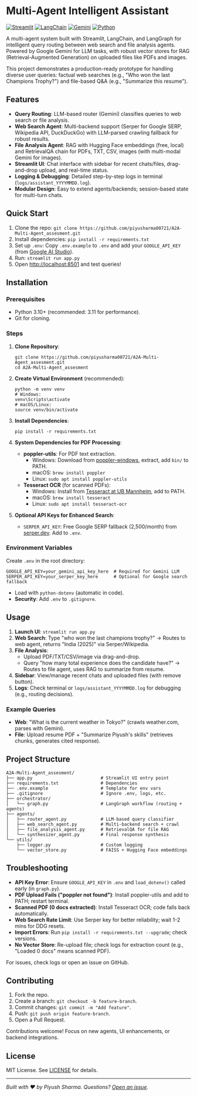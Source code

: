 # Multi-Agent Intelligent Assistant

[![Streamlit](https://img.shields.io/badge/Streamlit-FF6B35?logo=streamlit&logoColor=white)](https://streamlit.io/) [![LangChain](https://img.shields.io/badge/LangChain-8E44AD?logo=langchain&logoColor=white)](https://langchain.com/) [![Gemini](https://img.shields.io/badge/Gemini-4285F4?logo=google&logoColor=white)](https://ai.google.dev/) [![Python](https://img.shields.io/badge/Python-3776AB?logo=python&logoColor=white)](https://python.org/)

A multi-agent system built with Streamlit, LangChain, and LangGraph for intelligent query routing between web search and file analysis agents. Powered by Google Gemini for LLM tasks, with robust vector stores for RAG (Retrieval-Augmented Generation) on uploaded files like PDFs and images.

This project demonstrates a production-ready prototype for handling diverse user queries: factual web searches (e.g., "Who won the last Champions Trophy?") and file-based Q&A (e.g., "Summarize this resume").

## Features
- **Query Routing**: LLM-based router (Gemini) classifies queries to web search or file analysis.
- **Web Search Agent**: Multi-backend support (Serper for Google SERP, Wikipedia API, DuckDuckGo) with LLM-parsed crawling fallback for robust results.
- **File Analysis Agent**: RAG with Hugging Face embeddings (free, local) and RetrievalQA chain for PDFs, TXT, CSV, images (with multi-modal Gemini for images).
- **Streamlit UI**: Chat interface with sidebar for recent chats/files, drag-and-drop upload, and real-time status.
- **Logging & Debugging**: Detailed step-by-step logs in terminal (`logs/assistant_YYYYMMDD.log`).
- **Modular Design**: Easy to extend agents/backends; session-based state for multi-turn chats.

## Quick Start
1. Clone the repo: `git clone https://github.com/piyusharma00721/A2A-Multi-Agent_assesment.git`
2. Install dependencies: `pip install -r requirements.txt`
3. Set up `.env`: Copy `.env.example` to `.env` and add your `GOOGLE_API_KEY` (from [Google AI Studio](https://aistudio.google.com/app/apikey)).
4. Run: `streamlit run app.py`
5. Open [http://localhost:8501](http://localhost:8501) and test queries!

## Installation
### Prerequisites
- Python 3.10+ (recommended: 3.11 for performance).
- Git for cloning.

### Steps
1. **Clone Repository**:
   ```
   git clone https://github.com/piyusharma00721/A2A-Multi-Agent_assesment.git
   cd A2A-Multi-Agent_assesment
   ```

2. **Create Virtual Environment** (recommended):
   ```
   python -m venv venv
   # Windows:
   venv\Scripts\activate
   # macOS/Linux:
   source venv/bin/activate
   ```

3. **Install Dependencies**:
   ```
   pip install -r requirements.txt
   ```

4. **System Dependencies for PDF Processing**:
   - **poppler-utils**: For PDF text extraction.
     - Windows: Download from [poppler-windows](https://github.com/oschwartz10612/poppler-windows/releases), extract, add `bin/` to PATH.
     - macOS: `brew install poppler`
     - Linux: `sudo apt install poppler-utils`
   - **Tesseract OCR** (for scanned PDFs): 
     - Windows: Install from [Tesseract at UB Mannheim](https://github.com/UB-Mannheim/tesseract/wiki), add to PATH.
     - macOS: `brew install tesseract`
     - Linux: `sudo apt install tesseract-ocr`

5. **Optional API Keys for Enhanced Search**:
   - `SERPER_API_KEY`: Free Google SERP fallback (2,500/month) from [serper.dev](https://serper.dev). Add to `.env`.

### Environment Variables
Create `.env` in the root directory:
```
GOOGLE_API_KEY=your_gemini_api_key_here  # Required for Gemini LLM
SERPER_API_KEY=your_serper_key_here      # Optional for Google search fallback
```
- Load with `python-dotenv` (automatic in code).
- **Security**: Add `.env` to `.gitignore`.

## Usage
1. **Launch UI**: `streamlit run app.py`
2. **Web Search**: Type "who won the last champions trophy?" → Routes to web agent, returns "India (2025)" via Serper/Wikipedia.
3. **File Analysis**:
   - Upload PDF/TXT/CSV/image via drag-and-drop.
   - Query "how many total experience does the candidate have?" → Routes to file agent, uses RAG to summarize from resume.
4. **Sidebar**: View/manage recent chats and uploaded files (with remove button).
5. **Logs**: Check terminal or `logs/assistant_YYYYMMDD.log` for debugging (e.g., routing decisions).

### Example Queries
- **Web**: "What is the current weather in Tokyo?" (crawls weather.com, parses with Gemini).
- **File**: Upload resume PDF + "Summarize Piyush's skills" (retrieves chunks, generates cited response).

## Project Structure
```
A2A-Multi-Agent_assesment/
├── app.py                          # Streamlit UI entry point
├── requirements.txt                # Dependencies
├── .env.example                    # Template for env vars
├── .gitignore                      # Ignore .env, logs, etc.
├── orchestrator/
│   └── graph.py                    # LangGraph workflow (routing + agents)
├── agents/
│   ├── router_agent.py             # LLM-based query classifier
│   ├── web_search_agent.py         # Multi-backend search + crawl
│   ├── file_analysis_agent.py      # RetrievalQA for file RAG
│   └── synthesizer_agent.py        # Final response synthesis
└── utils/
    ├── logger.py                   # Custom logging
    └── vector_store.py             # FAISS + Hugging Face embeddings
```

## Troubleshooting
- **API Key Error**: Ensure `GOOGLE_API_KEY` in `.env` and `load_dotenv()` called early (in `graph.py`).
- **PDF Upload Fails ("poppler not found")**: Install poppler-utils and add to PATH; restart terminal.
- **Scanned PDF (0 docs extracted)**: Install Tesseract OCR; code falls back automatically.
- **Web Search Rate Limit**: Use Serper key for better reliability; wait 1-2 mins for DDG resets.
- **Import Errors**: Run `pip install -r requirements.txt --upgrade`; check versions.
- **No Vector Store**: Re-upload file; check logs for extraction count (e.g., "Loaded 0 docs" means scanned PDF).

For issues, check logs or open an issue on GitHub.

## Contributing
1. Fork the repo.
2. Create a branch: `git checkout -b feature-branch`.
3. Commit changes: `git commit -m "Add feature"`.
4. Push: `git push origin feature-branch`.
5. Open a Pull Request.

Contributions welcome! Focus on new agents, UI enhancements, or backend integrations.

## License
MIT License. See [LICENSE](LICENSE) for details.

---

*Built with ❤️ by Piyush Sharma. Questions? [Open an issue](https://github.com/piyusharma00721/A2A-Multi-Agent_assesment/issues).*